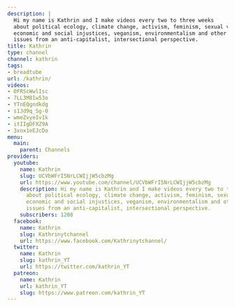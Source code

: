 ```yaml
---
description: |
  Hi my name is Kathrin and I make videos every two to three weeks
  about political ecology, climate change, activism, feminism, sexual violence,
  economic and social injustices, veganism, environmentalism and other social
  issues from an anti-capitalist, intersectional perspective.
title: Kathrin
type: channel
channel: kathrin
tags:
- breadtube
url: /kathrin/
videos:
- OFRScWwlIsc
- 7LL3M8Iw53o
- YTnEQgndkdg
- s1Jd9q_Sg-0
- wmeZvyeIv1k
- itIIgDFXZ9A
- 3xnx1eEJcDo
menu:
  main:
    parent: Channels
providers:
  youtube:
    name: Kathrin
    slug: UCVbWFrI5NrLCWIjjW5cbzMg
    url: https://www.youtube.com/channel/UCVbWFrI5NrLCWIjjW5cbzMg
    description: Hi my name is Kathrin and I make videos every two to three weeks
      about political ecology, climate change, activism, feminism, sexual violence,
      economic and social injustices, veganism, environmentalism and other social
      issues from an anti-capitalist, intersectional perspective.
    subscribers: 1208
  facebook:
    name: Kathrin
    slug: Kathrinytchannel
    url: https://www.facebook.com/Kathrinytchannel/
  twitter:
    name: Kathrin
    slug: kathrin_YT
    url: https://twitter.com/kathrin_YT
  patreon:
    name: Kathrin
    url: kathrin_YT
    slug: https://www.patreon.com/kathrin_YT
---
```

